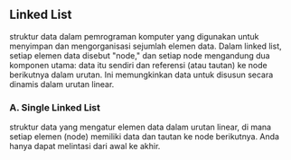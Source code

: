 ## Linked List

struktur data dalam pemrograman komputer yang digunakan 
untuk menyimpan dan mengorganisasi sejumlah elemen data.
Dalam linked list, setiap elemen data disebut "node," dan setiap
node mengandung dua komponen utama: data itu sendiri dan
referensi (atau tautan) ke node berikutnya dalam urutan. 
Ini memungkinkan data untuk disusun secara dinamis dalam 
urutan linear.

### A. Single Linked List

struktur data yang mengatur elemen data
dalam urutan linear, di mana setiap elemen (node) memiliki data
dan tautan ke node berikutnya. Anda hanya dapat melintasi
dari awal ke akhir. 
